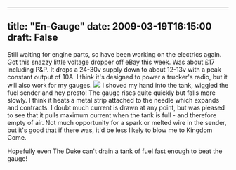 
---
title: "En-Gauge"
date: 2009-03-19T16:15:00
draft: False
---

Still waiting for engine parts, so have been working on the electrics again.  Got this snazzy little voltage dropper off eBay this week.  Was about £17 including P&P.  It drops a 24-30v supply down to about 12-13v with a peak constant output of 10A.  I think it's designed to power a trucker's radio, but it will also work for my gauges.
<a href="http://danandtheduke.co.uk/uploaded_images/gauges-769643.jpg"><img src="http://danandtheduke.co.uk/uploaded_images/gauges-769610.jpg"/></a>
I shoved my hand into the tank, wiggled the fuel sender and hey presto!  The gauge rises quite quickly but falls more slowly.  I think it heats a metal strip attached to the needle which expands and contracts.  I doubt much current is drawn at any point, but was pleased to see that it pulls maximum current when the tank is full - and therefore empty of air.  Not much opportunity for a spark or melted wire in the sender, but it's good that if there was, it'd be less likely to blow me to Kingdom Come.

Hopefully even The Duke can't drain a tank of fuel fast enough to beat the gauge!